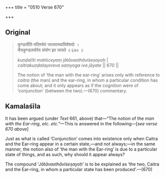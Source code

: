+++
title = "0510 Verse 670"

+++
## Original 
>
> कुण्डलीति मतिश्चेयं जातावस्थाविशेषयोः ।  
> चैत्रकुण्डलयोरेव संयोग इव जायते ॥ ६७० ॥ 
>
> *kuṇḍalīti matiśceyaṃ jātāvasthāviśeṣayoḥ* \|  
> *caitrakuṇḍalayoreva saṃyoga iva jāyate* \|\| 670 \|\| 
>
> The notion of ‘the man with the ear-ring’ arises only with reference to *caitra* (the man) and the ear-ring, in whom a particular condition has come about; and it only appears as if the cognition were of ‘conjunction’ (between the two).—(670) commentary.



## Kamalaśīla

It has been argued (under *Text* 661, above) that—“The notion of the *man with the Ear-ring*, *etc. etc*.”—This is answered in the following—[*see verse 670 above*]

Just as what is called ‘Conjunction’ comes into existence only when Caitra and the Ear-ring appear in a certain state,—and not always;—in the same manner, the notion also of ‘the man with the Ear-ring’ is due to a particular state of things, and as such, why should it appear always?

The compound ‘*Jātāvasthāviśeṣayoḥ*’ is to be explained as ‘the two, Caitra and the Ear-ring, in whom a particular state has been produced’.—(670)


